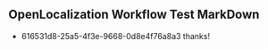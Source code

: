 ## OpenLocalization Workflow Test MarkDown
* 616531d8-25a5-4f3e-9668-0d8e4f76a8a3 
thanks!<!--HONumber=Mar16_HO4-->
